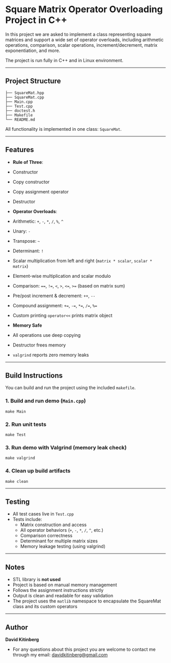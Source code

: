 # Square Matrix Operator Overloading Project in C++

In this project we are asked to implement a class representing square matrices and support a wide set of operator overloads, including arithmetic operations, comparison, scalar operations, increment/decrement, matrix exponentiation, and more.

The project is run fully in C++ and in Linux environment.

---

## Project Structure

```
├── SquareMat.hpp
├── SquareMat.cpp
├── Main.cpp
├── Test.cpp
├── doctest.h
├── Makefile
└── README.md
```

All functionality is implemented in one class: `SquareMat`.

---

## Features

-  **Rule of Three**:
  - Constructor
  - Copy constructor
  - Copy assignment operator
  - Destructor

-  **Operator Overloads**:
  - Arithmetic: `+`, `-`, `*`, `/`, `%`, `^`
  - Unary: `-`
  - Transpose: `~`
  - Determinant: `!`
  - Scalar multiplication from left and right (`matrix * scalar`, `scalar * matrix`)
  - Element-wise multiplication and scalar modulo
  - Comparison: `==`, `!=`, `<`, `>`, `<=`, `>=` (based on matrix sum)
  - Pre/post increment & decrement: `++`, `--`
  - Compound assignment: `+=`, `-=`, `*=`, `/=`, `%=`
  - Custom printing `operator<<` prints matrix object


-  **Memory Safe**
  - All operations use deep copying
  - Destructor frees memory
  - `valgrind` reports zero memory leaks

---

## Build Instructions

You can build and run the project using the included `makefile`.

### 1. Build and run demo (`Main.cpp`)
```
make Main
```

### 2. Run unit tests
```
make Test
```

### 3. Run demo with Valgrind (memory leak check)
```
make valgrind
```

### 4. Clean up build artifacts
```
make clean
```

---

## Testing

- All test cases live in `Test.cpp`
- Tests include:
  - Matrix construction and access
  - All operator behaviors (`+`, `-`, `*`, `/`, `^`, etc.)
  - Comparison correctness
  - Determinant for multiple matrix sizes
  - Memory leakage testing (using valgrind)

---

## Notes

- STL library is **not used**
- Project is based on manual memory management
- Follows the assignment instructions strictly
- Output is clean and readable for easy validation
- The project uses the `matlib` namespace to encapsulate the SquareMat class and its custom operators

---

## Author

**David Kitinberg**  
- For any questions about this project you are welcome to contact me through my email: davidkitinberg@gmail.com
